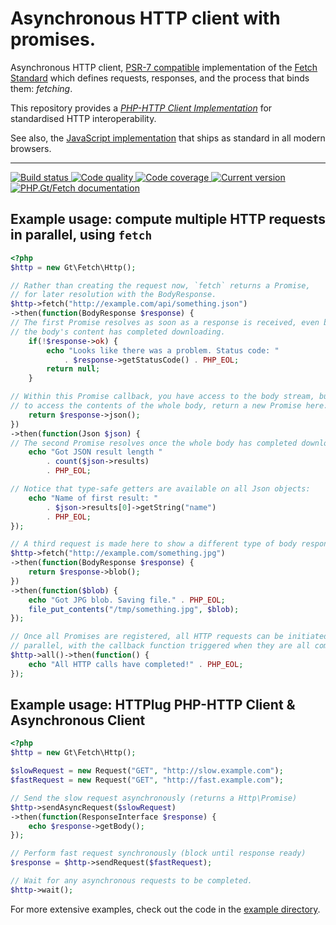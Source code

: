 # Asynchronous HTTP client with promises.

Asynchronous HTTP client, [PSR-7 compatible][psr-7] implementation of the [Fetch Standard][fetch-standard] which defines requests, responses, and the process that binds them: _fetching_.

This repository provides a [_PHP-HTTP Client Implementation_][php-http-client] for standardised HTTP interoperability.

See also, the [JavaScript implementation][fetch-js] that ships as standard in all modern browsers.

***

<a href="https://github.com/PhpGt/Fetch/actions" target="_blank">
    <img src="https://badge.status.php.gt/fetch-build.svg" alt="Build status" />
</a>
<a href="https://scrutinizer-ci.com/g/PhpGt/Fetch" target="_blank">
    <img src="https://badge.status.php.gt/fetch-quality.svg" alt="Code quality" />
</a>
<a href="https://scrutinizer-ci.com/g/PhpGt/Fetch" target="_blank">
    <img src="https://badge.status.php.gt/fetch-coverage.svg" alt="Code coverage" />
</a>
<a href="https://packagist.org/packages/PhpGt/Fetch" target="_blank">
    <img src="https://badge.status.php.gt/fetch-version.svg" alt="Current version" />
</a>
<a href="https://www.php.gt/fetch" target="_blank">
    <img src="https://badge.status.php.gt/fetch-docs.svg" alt="PHP.Gt/Fetch documentation" />
</a>

## Example usage: compute multiple HTTP requests in parallel, using `fetch`

```php
<?php
$http = new Gt\Fetch\Http();

// Rather than creating the request now, `fetch` returns a Promise, 
// for later resolution with the BodyResponse.
$http->fetch("http://example.com/api/something.json")
->then(function(BodyResponse $response) {
// The first Promise resolves as soon as a response is received, even before
// the body's content has completed downloading.
	if(!$response->ok) {
		echo "Looks like there was a problem. Status code: "
			. $response->getStatusCode() . PHP_EOL;
		return null;
	}

// Within this Promise callback, you have access to the body stream, but
// to access the contents of the whole body, return a new Promise here:
    return $response->json();
})
->then(function(Json $json) {
// The second Promise resolves once the whole body has completed downloading.
    echo "Got JSON result length "
    	. count($json->results)
    	. PHP_EOL;

// Notice that type-safe getters are available on all Json objects:
    echo "Name of first result: "
    	. $json->results[0]->getString("name")
    	. PHP_EOL;
});

// A third request is made here to show a different type of body response:
$http->fetch("http://example.com/something.jpg")
->then(function(BodyResponse $response) {
    return $response->blob();
})
->then(function($blob) {
    echo "Got JPG blob. Saving file." . PHP_EOL;
    file_put_contents("/tmp/something.jpg", $blob);
});

// Once all Promises are registered, all HTTP requests can be initiated in
// parallel, with the callback function triggered when they are all complete. 
$http->all()->then(function() {
    echo "All HTTP calls have completed!" . PHP_EOL;
});
```

## Example usage: HTTPlug PHP-HTTP Client & Asynchronous Client

```php
<?php
$http = new Gt\Fetch\Http();

$slowRequest = new Request("GET", "http://slow.example.com");
$fastRequest = new Request("GET", "http://fast.example.com");

// Send the slow request asynchronously (returns a Http\Promise)
$http->sendAsyncRequest($slowRequest)
->then(function(ResponseInterface $response) {
	echo $response->getBody();
});

// Perform fast request synchronously (block until response ready)
$response = $http->sendRequest($fastRequest);

// Wait for any asynchronous requests to be completed.
$http->wait();
``` 

For more extensive examples, check out the code in the [example directory](/example).

[psr-7]: http://www.php-fig.org/psr/psr-7/
[fetch-standard]: https://fetch.spec.whatwg.org/
[fetch-js]: https://developer.mozilla.org/en/docs/Web/API/Fetch_API
[php-http-client]: http://docs.php-http.org/en/latest/index.html